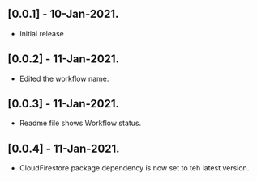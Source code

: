 ## [0.0.1] - 10-Jan-2021.

* Initial release

## [0.0.2] - 11-Jan-2021.

* Edited the workflow name.

## [0.0.3] - 11-Jan-2021.

* Readme file shows Workflow status.

## [0.0.4] - 11-Jan-2021.

* CloudFirestore package dependency is now set to teh latest version.